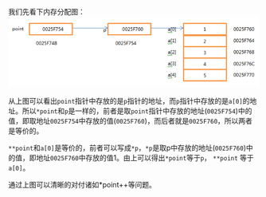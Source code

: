 我们先看下内存分配图：
![](https://raw.githubusercontent.com/univer2012/univer2012.github.io/master/2018/c%E8%AF%AD%E8%A8%80%E4%B8%AD%E6%8C%87%E9%92%88%E7%9A%84%E6%8C%87%E9%92%88_1.png)

从上图可以看出`point`指针中存放的是`p`指针的地址，而`p`指针中存放的是`a[0]`的地址。所以`*point`和`p`是一样的，前者是取`point`指针中存放的地址(`0025F754`)中的值，即取地址`0025F754`中存放的值(`0025F760`)，而后者就是`0025F760`，所以两者是等价的。

`**point`和`a[0]`是等价的，前者可以写成`*p`，`*p`是取p中存放的地址(`0025F760`)中的值，即地址`0025F760`中存放的值1。由上可以得出`*point`等于`p`， `**point` 等于 `a[0]`。

通过上图可以清晰的对付诸如*point++等问题。